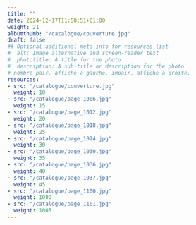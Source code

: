 ```yaml
---
title: ""
date: 2024-12-17T11:50:51+01:00
weight: 21
albumthumb: "/catalogue/couverture.jpg"
draft: false
## Optional additional meta info for resources list
#  alt: Image alternative and screen-reader text
#  phototitle: A title for the photo
#  description: A sub-title or description for the photo
# nombre pair, affiche à gauche, impair, affiche à droite.
resources:
- src: "/catalogue/couverture.jpg"
  weight: 10
- src: "/catalogue/page_1006.jpg"
  weight: 15
- src: "/catalogue/page_1012.jpg"
  weight: 20
- src: "/catalogue/page_1018.jpg"
  weight: 25
- src: "/catalogue/page_1024.jpg"
  weight: 30
- src: "/catalogue/page_1030.jpg"
  weight: 35
- src: "/catalogue/page_1036.jpg"
  weight: 40
- src: "/catalogue/page_1037.jpg"
  weight: 45
- src: "/catalogue/page_1100.jpg"
  weight: 1000
- src: "/catalogue/page_1101.jpg"
  weight: 1005
---
```

